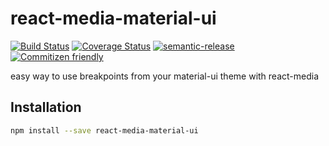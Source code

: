 # react-media-material-ui

[![Build Status](https://travis-ci.org/jcoreio/react-media-material-ui.svg?branch=master)](https://travis-ci.org/jcoreio/react-media-material-ui)
[![Coverage Status](https://codecov.io/gh/jcoreio/react-media-material-ui/branch/master/graph/badge.svg)](https://codecov.io/gh/jcoreio/react-media-material-ui)
[![semantic-release](https://img.shields.io/badge/%20%20%F0%9F%93%A6%F0%9F%9A%80-semantic--release-e10079.svg)](https://github.com/semantic-release/semantic-release)
[![Commitizen friendly](https://img.shields.io/badge/commitizen-friendly-brightgreen.svg)](http://commitizen.github.io/cz-cli/)

easy way to use breakpoints from your material-ui theme with react-media

## Installation

```sh
npm install --save react-media-material-ui
```
